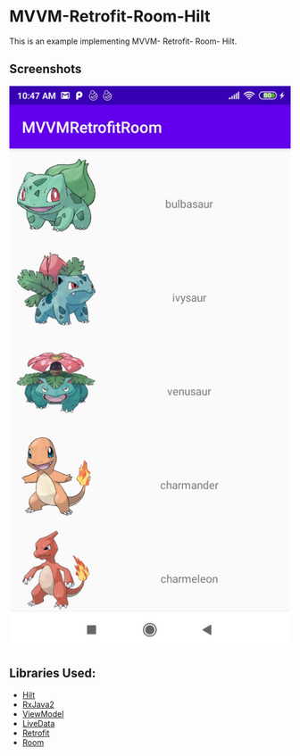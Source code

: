 # MVVM-Retrofit-Room-Hilt
 
 This is an example implementing MVVM- Retrofit- Room- Hilt.
## Screenshots
 ![](images/ss1.jpg)
## Libraries Used:
- [Hilt](https://developer.android.com/training/dependency-injection/hilt-android)
- [RxJava2](https://github.com/ReactiveX/RxJava)
- [ViewModel](https://developer.android.com/topic/libraries/architecture/viewmodel)
- [LiveData](https://developer.android.com/topic/libraries/architecture/livedata)
- [Retrofit](https://square.github.io/retrofit/#:~:text=Retrofit%20Configuration,are%20turned%20into%20callable%20objects.)
- [Room](https://developer.android.com/training/data-storage/room)

